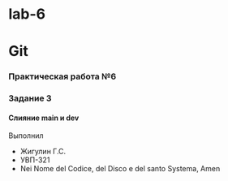 # lab-6
# Git

### Практическая работа №6
### Задание 3
#### Слияние main и dev

Выполнил
* Жигулин Г.С.
* УВП-321
* Nei Nome del Codice, del Disco e del santo Systema, Amen
